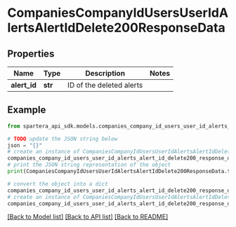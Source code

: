 # CompaniesCompanyIdUsersUserIdAlertsAlertIdDelete200ResponseData


## Properties

Name | Type | Description | Notes
------------ | ------------- | ------------- | -------------
**alert_id** | **str** | ID of the deleted alerts | 

## Example

```python
from spartera_api_sdk.models.companies_company_id_users_user_id_alerts_alert_id_delete200_response_data import CompaniesCompanyIdUsersUserIdAlertsAlertIdDelete200ResponseData

# TODO update the JSON string below
json = "{}"
# create an instance of CompaniesCompanyIdUsersUserIdAlertsAlertIdDelete200ResponseData from a JSON string
companies_company_id_users_user_id_alerts_alert_id_delete200_response_data_instance = CompaniesCompanyIdUsersUserIdAlertsAlertIdDelete200ResponseData.from_json(json)
# print the JSON string representation of the object
print(CompaniesCompanyIdUsersUserIdAlertsAlertIdDelete200ResponseData.to_json())

# convert the object into a dict
companies_company_id_users_user_id_alerts_alert_id_delete200_response_data_dict = companies_company_id_users_user_id_alerts_alert_id_delete200_response_data_instance.to_dict()
# create an instance of CompaniesCompanyIdUsersUserIdAlertsAlertIdDelete200ResponseData from a dict
companies_company_id_users_user_id_alerts_alert_id_delete200_response_data_from_dict = CompaniesCompanyIdUsersUserIdAlertsAlertIdDelete200ResponseData.from_dict(companies_company_id_users_user_id_alerts_alert_id_delete200_response_data_dict)
```
[[Back to Model list]](../README.md#documentation-for-models) [[Back to API list]](../README.md#documentation-for-api-endpoints) [[Back to README]](../README.md)


